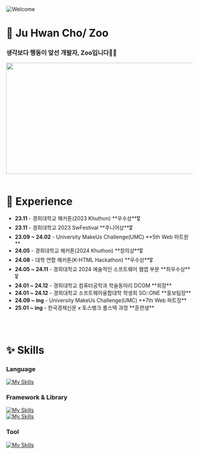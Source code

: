 ![Welcome](https://capsule-render.vercel.app/api?type=waving&color=0:5433FF,50:20BDFF,100:A5FECB&height=350&section=header&text=🙌🏻&nbsp;Welcome&nbsp;&nbsp;Zoo's&nbsp;Github&nbsp;🙌🏻&fontSize=60%&fontColor=86A7FC&animation=twinkling)

# 💫 Ju Hwan Cho/ Zoo
### 생각보다 행동이 앞선 개발자, Zoo입니다🖐🏻

<a href="https://github.com/devxb/gitanimals">
<img
  src="https://render.gitanimals.org/farms/JerryG0228"
  width="600"
  height="300"
/>
</a>
<br />
<br />

# 🌱 Experience
<ul>
  <li><b>23.11</b> - 경희대학교 해커톤(2023 Khuthon) **우수상**🎖️</li>
  <li><b>23.11</b> - 경희대학교 2023 SwFestival **주니어상**🎖️</li>
  <li><b>23.09 ~ 24.02</b> - University MakeUs Challenge(UMC) **5th Web 파트원**</li>
  <li><b>24.05</b> - 경희대학교 해커톤(2024 Khuthon) **창의상**🎖️</li>
  <li><b>24.08</b> - 대학 연합 해커톤(K-HTML Hackathon) **우수상**🎖️</li>
  <li><b>24.05 ~ 24.11</b> - 경희대학교 2024 예술적인 소프트웨어 웹앱 부문 **최우수상**🎖️</li>
  <li><b>24.01 ~ 24.12</b> - 경희대학교 컴퓨터공학과 학술동아리 DCOM **회장**</li>
  <li><b>24.01 ~ 24.12</b> - 경희대학교 소프트웨어융합대학 학생회 SO::ONE **홍보팀장**</li>
  <li><b>24.09 ~ ing</b> - University MakeUs Challenge(UMC) **7th Web 파트장**</li>
  <li><b>25.01 ~ ing</b> - 한국경제신문 x 토스뱅크 풀스택 과정 **훈련생**</li>
</ul>
<br />
<br />

# ✨ Skills
### Language
[![My Skills](https://skillicons.dev/icons?i=python,js,html,css,java,c,cpp,dart,tailwind,linux)](https://skillicons.dev)
<br />

### Framework & Library
[![My Skills](https://skillicons.dev/icons?i=react,flutter,mongodb,flask,nodejs)](https://skillicons.dev)
<br />
[![My Skills](https://skillicons.dev/icons?i=vite,yarn,npm,styledcomponents,emotion)](https://skillicons.dev)

### Tool
[![My Skills](https://skillicons.dev/icons?i=git,figma,notion,obsidian,vscode,pycharm,clion,webstorm)](https://skillicons.dev)

<br />
<br />
